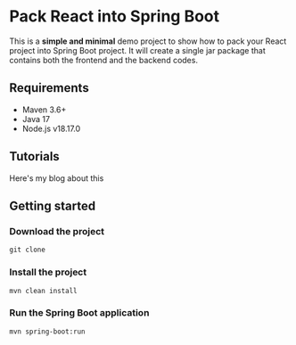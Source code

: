 # Pack React into Spring Boot
This is a **simple and minimal** demo project to show how to pack your React project into Spring Boot project.
It will create a single jar package that contains both the frontend and the backend codes.

## Requirements
* Maven 3.6+
* Java 17
* Node.js v18.17.0

## Tutorials
Here's my blog about this

## Getting started
### Download the project
```shell
git clone
```
### Install the project
```shell
mvn clean install
```
### Run the Spring Boot application
```shell
mvn spring-boot:run
```


